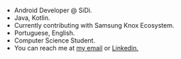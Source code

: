 - Android Developer @ SiDi.
- Java, Kotlin.
- Currently contributing with Samsung Knox Ecosystem.
- Portuguese, English.
- Computer Science Student.
- You can reach me at [my email](mailto:machadowg@gmail.com) or [Linkedin.](https://www.linkedin.com/in/machado001/)
